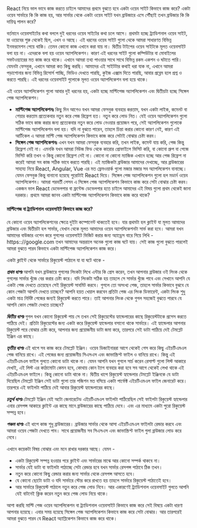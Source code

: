 React নিয়ে ভাল ভাবে কাজ করতে চাইলে আমাদের প্রথমে বুঝতে হবে একটা ওয়েব সাইট কিভাবে কাজ করে? একটা ওয়েব সার্ভারে কি কি কাজ হয়, আর সার্ভার থেকে একটা ওয়েব সাইট যখন ব্রাউজারে এসে পৌঁছাই তখন ব্রাউজার কি কি দায়িত্ব পালন করে?

বর্তমানে ওয়েবসাইটের কথা বললে দুই ধরনের ওয়েব সাইটের কথা চলে আসে। প্রথমটা হচ্ছে ট্র্যাডিশনাল ওয়েব সাইট, যা ওয়েবের শুরু থেকেই ছিল, এখন ও আছে। এই ধরনের ওয়েব সাইট গুলো থেকে আমরা সাধারণত বিভিন্ন ইনফরমেশন পেয়ে থাকি। তেমন কোনো কাজ এখানে করা যায় না। দ্বিতীয় টাইপের ওয়েব সাইটকে মূলত ওয়েবসাইট বলা হয় না। এদেরকে বলা হয় ওয়েব অ্যাপলিকেশন। কারণ এই ধরনের সাইট গুলো কম্পিউটার বা মোবাইলের সফটওয়্যারের মত কাজ করে থাকে। এখানে আমরা তথ্য পাওয়ার সাথে সাথে বিভিন্ন রকম একশন ও ঘটাতে পারি। যেমনটা ফেসবুক, এখানে আমরা কত কিছু করছি। আমাদের এই সাইটটার কথাই ধরা যাক না, এখানে আমরা পড়াশোনার জন্য বিভিন্ন রিসোর্স পাচ্ছি, ভিডিও দেখতে পারছি, কুইজ এক্সাম দিতে পারছি, আবার প্রব্লেম হলে প্রশ্ন ও করতে পারছি। এই ধরনের ওয়েবসাইট গুলোকে মূলত ওয়েব অ্যাপলিকেশন বলা হয়ে থাকে।

এই ওয়েব অ্যাপলিকেশন গুলো আবার দুই ধরনের হয়, একটা হচ্ছে মাল্টিপেজ অ্যাপলিকেশন এবং দ্বিতীয়টা হচ্ছে সিঙ্গেল পেজ অ্যাপলিকেশন।

- **মাল্টিপেজ অ্যাপলিকেশনঃ** কিছু দিন আগেও যখন আমরা ফেসবুক ব্যবহার করতাম, যখন একটা লাইক, কমেনট বা শেয়ার করতাম প্রত্যেকবার নতুন করে পেজ রিফ্রেশ হত। নতুন করে লোড নিত। যেই ওয়েব অ্যাপলিকেশন গুলো সঠিক ভাবে কাজ করার জন্য প্রত্যেকবার নতুন করে লোড নেওয়ার প্রয়োজন পরে, সেই অ্যাপলিকেশন গুলোকে মাল্টিপেজ অ্যাপলিকেশন বলা হয়। যদি না বুঝতে পারেন, তাহলে চিন্তা করার কোনো কারণ নেই, কারণ এই আর্টিকেল এ আমরা মাল্টি পেজ অ্যাপলিকেশন কিভাবে কাজ করে সেটাই বোঝার চেষ্টা করব।
- **সিঙ্গেল পেজ অ্যাপলিকেশনঃ** এখন  যখন আমরা ফেসবুক ব্যবহার করি, তখন লাইক, কমেন্ট যায় করি, পেজ কিন্তু রিফ্রেশ নেই না। এমনকি যখন আমরা নিউজ ফিড থেকে কারোর প্রোফাইলে ভিসিট করি, বা কোনো গ্রুপ বা পেজে ভিসিট করি তখন ও কিন্তু কোনো রিফ্রেশ নেই না। কোনো না কোনো ম্যাজিক এখানে হচ্ছে আর পেজ রিফ্রেশ না করেই আমরা সব কাজ সঠিক ভাবে করতে পারছি। এই ম্যাজিকটা ব্রাউজার আমাদের দেখাচ্ছে, আর ব্রাউজারের সাহায্য নিয়ে React, Angular, Vue এর মত ফ্রেমওয়ার্ক গুলো মজার মজার সব অ্যাপলিকেশন বানাচ্ছে। যেমন ফেসবুক কিন্তু বানানো হয়েছে পুরোটাই React দিয়ে। সিঙ্গেল পেজ অ্যাপলিকেশন গুলো হল মডার্ন ওয়েব অ্যাপলিকেশন। আমরা পরবর্তী লেসন এ সিঙ্গেল পেজ অ্যাপলিকেশন কিভাবে কাজ করে সেটা বোঝার চেষ্টা করব।
একজন ভাল React ডেভেলপার বা ফ্রন্টেন্ড ডেভেলপার হতে চাইলে আমাদের এই বিষয় গুলো প্রথম থেকেই জানা দরকার। প্রথমে আমরা জানব একটা মাল্টিপেজ অ্যাপলিকেশন কিভাবে কাজ করে থাকে?

#### মাল্টিপেজ বা ট্র্যাডিশনাল ওয়েবসাইট কিভাবে কাজ করে?
যে কোনো ওয়েব অ্যাপলিকেশনের ক্ষেত্রে দুইটা কম্পোনেন্ট থাকতেই হবে। যার প্রথমটা হল ক্লাইন্ট যা মূলত আমাদের ব্রাউজার এবং দ্বিতীয়টা হল সার্ভার, যেখান থেকে মূলত আমাদের ওয়েব অ্যাপলিকেশনটা সার্ভ করা হবে। আমরা যখন আমাদের বাউজার ওপেন করে গুগলের ওয়েবসাইট ভিজিট করার জন্য অ্যাড্রেস বারে গিয়ে লিখি - https:://google.com তখন আমাদের অন্তরালে অনেক গুলো কাজ ঘটে যায়। সেই কাজ গুলো বুঝতে পারলেই আমরা বুঝতে পারব কিভাবে একটা মাল্টিপেজ অ্যাপলিকেশন কাজ করে।

একটা ক্লাইন্ট থেকে সার্ভারে রিকুয়েস্ট পাঠালে যা যা ঘটে থাকে -

**_প্রথম ধাপঃ_** আপনি যখন ব্রাউজারে গুগলের লিংকটা লিখে এন্টার কি প্রেস করেন, তখন আপনার ব্রাউজার ওই লিংক থেকে গুগলের সার্ভার খুঁজে বের করার চেষ্টা করে। যদি লিংকটা সঠিক হয় তাহলে সে সার্ভার খুঁজে পাবে এবং সেখানে আপনি যে একটা পেজ দেখতে চেয়েছেন সেই রিকুয়েস্ট সাবমিট করবে। গুগলে তো অসংখ্য পেজ, তাহলে সার্ভার কিভাবে বুঝবে যে কোন পেজটা আপনি দেখতে চাচ্ছেন? আপনি হয়ত খেয়াল করবেন প্রতিটা পেজ এর লিংক ডিফারেন্ট, একটা লিংক শুধু একটা মাত্র নির্দিষ্ট পেজের জন্যই রিকুয়েস্ট করতে পারে। তাই আপনার লিংক থেকে গুগল সহজেই বুঝতে পারবে যে আপনি কোন পেজটা দেখতে চাচ্ছেন?

**_দ্বিতীয় ধাপঃ_** গুগল যখন কোনো রিকুয়েস্ট পায় সে তখন সেই রিকুয়েস্টের হ্যান্ডেলারের কাছে রিকুয়েস্টটাকে প্রসেস করতে পাঠিয়ে দেই। প্রতিটা রিকুয়েস্টের জন্য একটা করে রিকুয়েস্ট হ্যান্ডেলার বসানো থাকে সার্ভারে। এই হ্যান্ডেলার আপনার রিকুয়েস্ট পরে বোঝার চেষ্টা করে, আপনার জন্য প্রয়োজনীয় ডাটা জমা করে, তারপরে সেই ডাটা পাঠিয়ে দেই টেমপ্লেট ইঞ্জিন এর কাছে।

**_তৃতীয় ধাপঃ_** এই ধাপে সব কাজ করে টেমপ্লেট ইঞ্জিন। ওয়েব ডিজাইনাররা আগে থেকেই গেস করে কিছু এইচটিএমএল পেজ বানিয়ে রাখে। এই পেজের জন্য প্রয়োজনীয় সিএসএস এবং জাভাস্ক্রিপ্ট ফাইল ও বানিয়ে রাখে। কিন্তু এই এইচটিএমএল ফাইল গুলতে কোনো ডাটা থাকে না। যেমন আপনি যখন গুগলে সার্চ করেন রেসাল্ট গুলো লিস্ট আকারে দেখাই, এই লিস্ট এর কাঠামোটা কেমন হবে, কোথায় কোন ট্যাগ ব্যবহার করা হবে সব আগে থেকেই লেখা থাকে এই এইচটিএমএল ফাইলে। কিন্তু কোনো ডাটা থাকে না। দ্বিতীয় ধাপে রিকুয়েস্ট হ্যান্ডেলার টেমপ্লেট ইঞ্জিনকে যে ডাটা দিয়েছিল টেমপ্লেট ইঞ্জিন সেই ডাটা গুলো তার পজিশন মত বসিয়ে একটা পার্ফেক্ট এইচটিএমএল ফাইল জেনারেট করে। তারপরে এই ফাইলটা পাঠিয়ে দেই আবার রিকুয়েস্ট হ্যান্ডেলারের কাছে।

**_চতুর্থ ধাপঃ_** টেমপ্লেট ইঞ্জিন যেই অটো জেনারেটেড এইচটিএমএল ফাইলটা পাঠিয়েছিল সেই ফাইলটা রিকুয়েস্ট হ্যান্ডেলার এবার রেসপন্স আকারে ক্লাইন্ট এর কাছে মানে ব্রাউজারের কাছে পাঠিয়ে দেবে। এবং এর মাধ্যমে একটা পুরো রিকুয়েস্ট সম্পন্ন হবে।

**_পঞ্চম ধাপঃ_** এই ধাপে কাজ শুধু ব্রাউজারের। ব্রাউজার সার্ভার থেকে আসা এইচটিএমএল ফাইলটা রেন্ডার করবে এবং আমরা ওয়েব পেজটা দেখতে পাব। সাথে প্রয়োজনীয় সব সিএসএস এবং জাভাস্ক্রিপ্ট ফাইল গুলা ব্রাউজার লোড করে নেবে।

এখানে কয়েকটা বিষয় বোঝার এবং মনে রাখার দরকার আছে। যেমন -

- একটা রিকুয়েস্ট সম্পন্ন হওয়ার পরে ক্লাইন্ট এবং সার্ভারের মাঝে আর কোনো সম্পর্ক থাকবে না।
- সার্ভার যেই ডাটা বা ফাইলটা পাঠাচ্ছে সেটা রেন্ডার হবে যখন সার্ভার রেসপন্স পাঠাবে ঠিক তখন।
- নতুন করে কোনো কিছু রেন্ডার করার জন্য সার্ভার থেকে রেসপন্স আসতে হবে।
- যে কোনো ছোটো ডাটা ও যদি সার্ভারে স্টোর করে রাখতে হয় তাহলে সার্ভারে রিকুয়েস্ট পাঠাতেই হবে।
- আর সার্ভারে রিকুয়েস্ট পাঠালে নতুন করে পেজ লোড নিবে। আর একারণেই ট্র্যাডিশনাল ওয়েবসাইট গুলতে আপনি যেই বাটনেই ক্লিক করেন নতুন করে পেজ লোড নিয়ে থাকে।

আশা করছি মাল্টি পেজ ওয়েব অ্যাপলিকেশন বা ট্র্যাডিশনাল ওয়েবসাইট কিভাবে কাজ করে সেই বিষয়ে একটা ধারণা আপনার হয়েছে। এবার সময় হয়েছে সিঙ্গেল পেজ অ্যাপলিকেশন কিভাবে কাজ করে সেটা বোঝার। আর তারপরেই আমরা বুঝতে পারব যে React অ্যাপ্লিকেশন কিভাবে কাজ করে থাকে।
